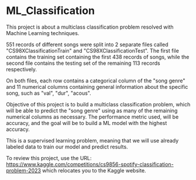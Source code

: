 # ML_Classification
This project is about a multiclass classification problem resolved with Machine Learning techniques.

551 records of different songs were split into 2 separate files called "CS98XClassificationTrain" and "CS98XClassificationTest". The first file contains the training set containing the first 438 records of songs, while the second file contains the testing set of the remaining 113 records respectively.

On both files, each row contains a categorical column of the "song genre" and 11 numerical columns containing general information about the specific song, such as "val", "dur", "acous".

Objective of this project is to build a multiclass classification problem, which will be able to predict the "song genre" using as many of the remaining numerical columns as necessary. The performance metric used, will be accuracy, and the goal will be to build a ML model with the highest accuracy.

This is a supervised learning problem, meaning that we will use already labeled data to train our model and predict results.

To review this project, use the URL: https://www.kaggle.com/competitions/cs9856-spotify-classification-problem-2023 which relocates you to the Kaggle website.
